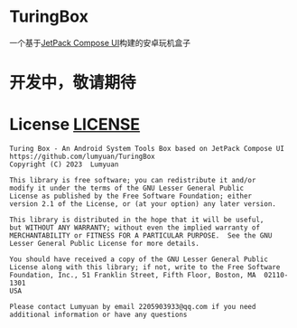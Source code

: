 # TuringBox
一个基于<a href="https://developer.android.google.cn/courses/pathways/compose">JetPack Compose UI</a>构建的安卓玩机盒子

# 开发中，敬请期待

# License [LICENSE](LICENSE)
```
Turing Box - An Android System Tools Box based on JetPack Compose UI
https://github.com/lumyuan/TuringBox
Copyright (C) 2023  Lumyuan

This library is free software; you can redistribute it and/or
modify it under the terms of the GNU Lesser General Public
License as published by the Free Software Foundation; either
version 2.1 of the License, or (at your option) any later version.

This library is distributed in the hope that it will be useful,
but WITHOUT ANY WARRANTY; without even the implied warranty of
MERCHANTABILITY or FITNESS FOR A PARTICULAR PURPOSE.  See the GNU
Lesser General Public License for more details.

You should have received a copy of the GNU Lesser General Public
License along with this library; if not, write to the Free Software
Foundation, Inc., 51 Franklin Street, Fifth Floor, Boston, MA  02110-1301
USA

Please contact Lumyuan by email 2205903933@qq.com if you need
additional information or have any questions
```